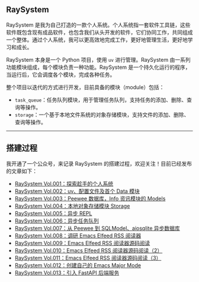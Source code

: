 ## RaySystem

RaySystem 是我为自己打造的一款个人系统。个人系统指一套软件工具链，这些软件既包含现有成品软件，也包含我们从头开发的软件，它们协同工作，共同组成一个整体。通过个人系统，我可以更高效地完成工作，更好地管理生活，更好地学习和成长。

RaySystem 本身是一个 Python 项目，使用 `uv` 进行管理。RaySystem 由一系列功能模块组成，每个模块负责一种功能。RaySystem 是一个持久化运行的程序，当运行后，它会调度各个模块，完成各种任务。

整个项目以迭代的方式进行开发，目前具备的模块（module）包括：

- `task_queue`：任务队列模块，用于管理任务队列，支持任务的添加、删除、查询等操作。
- `storage`：一个基于本地文件系统的对象存储模块，支持文件的添加、删除、查询等操作。

---

## 搭建过程

我开通了一个公众号，来记录 RaySystem 的搭建过程，欢迎关注！目前已经发布的文章如下：

- [RaySystem Vol.001：探索趁手的个人系统](https://mp.weixin.qq.com/s/i4g6JZHS0JpKsbY-okEwrQ)
- [RaySystem Vol.002：uv、配置文件及首个 Data 模块](https://mp.weixin.qq.com/s/iFI98-KlLBkrQFuN7urjzg)
- [RaySystem Vol.003：Peewee 数据库，Info 资讯模块的 Models](https://mp.weixin.qq.com/s/XergeyemdAPJaDFYN_TDrA)
- [RaySystem Vol.004：本地对象存储模块 Storage](https://mp.weixin.qq.com/s/dvbUs3C2KB-JMgQ_-0rcmg)
- [RaySystem Vol.005：异步 REPL](https://mp.weixin.qq.com/s/RLlWqfgqUz3vtQjAmdxqZA)
- [RaySystem Vol.006：异步任务队列](https://mp.weixin.qq.com/s/FqS9L5nF2YIDk8GyGKaWPw)
- [RaySystem Vol.007：从 Peewee 到 SQLModel、aiosqlite 异步数据库](https://mp.weixin.qq.com/s/gllyvqRoIHRMUkrPm_cmsw)
- [RaySystem Vol.008：调研 Emacs Elfeed RSS 阅读器](https://mp.weixin.qq.com/s/fNKBIIj_fAC3kTlwi74xiw)
- [RaySystem Vol.009：Emacs Elfeed RSS 阅读器源码阅读](https://mp.weixin.qq.com/s/sJ3QlquzgyU_7fuUZBtoMA)
- [RaySystem Vol.010：Emacs Elfeed RSS 阅读器源码阅读（2）](https://mp.weixin.qq.com/s/B7EDGOBkYvsu8prHe1audQ)
- [RaySystem Vol.011：Emacs Elfeed RSS 阅读器源码阅读（3）](https://mp.weixin.qq.com/s/Mi_6nkKX58imIWeMWDzNhQ)
- [RaySystem Vol.012：创建自己的 Emacs Major Mode](https://mp.weixin.qq.com/s/_zXZOlYtcA0BaQ82rUQIXQ)
- [RaySystem Vol.013：引入 FastAPI 后端服务](https://mp.weixin.qq.com/s/NYNaUoNTxyJqEPoU8DYCYg)
